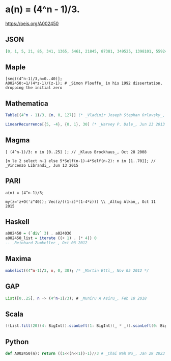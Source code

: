 # a\(n\) \= \(4^n \- 1\)/3\.
https://oeis.org/A002450
## JSON
```JSON
[0, 1, 5, 21, 85, 341, 1365, 5461, 21845, 87381, 349525, 1398101, 5592405, 22369621, 89478485, 357913941, 1431655765, 5726623061, 22906492245, 91625968981, 366503875925, 1466015503701, 5864062014805, 23456248059221, 93824992236885, 375299968947541]
```
## Maple
```Maple
[seq((4^n-1)/3,n=0..40)];
A002450:=1/(4*z-1)/(z-1); # _Simon Plouffe_ in his 1992 dissertation, dropping the initial zero
```
## Mathematica
```Mathematica
Table[(4^n - 1)/3, {n, 0, 127}] (* _Vladimir Joseph Stephan Orlovsky_, Sep 29 2008 *)
```
```Mathematica
LinearRecurrence[{5, -4}, {0, 1}, 30] (* _Harvey P. Dale_, Jun 23 2013 *)
```
## Magma
```Magma
[ (4^n-1)/3: n in [0..25] ]; // _Klaus Brockhaus_, Oct 28 2008
```
```Magma
[n le 2 select n-1 else 5*Self(n-1)-4*Self(n-2): n in [1..70]]; // _Vincenzo Librandi_, Jun 13 2015
```
## PARI
```PARI
a(n) = (4^n-1)/3;
```
```PARI
my(z='z+O('z^40)); Vec(z/((1-z)*(1-4*z))) \\ _Altug Alkan_, Oct 11 2015
```
## Haskell
```Haskell
a002450 = (`div` 3) . a024036
a002450_list = iterate ((+ 1) . (* 4)) 0
-- _Reinhard Zumkeller_, Oct 03 2012
```
## Maxima
```Maxima
makelist((4^n-1)/3, n, 0, 30); /* _Martin Ettl_, Nov 05 2012 */
```
## GAP
```GAP
List([0..25], n -> (4^n-1)/3); # _Muniru A Asiru_, Feb 18 2018
```
## Scala
```Scala
((List.fill(20)(4: BigInt)).scanLeft(1: BigInt)(_ * _)).scanLeft(0: BigInt)(_ + _) // _Alonso del Arte_, Sep 17 2019
```
## Python
```Python
def A002450(n): return ((1<<(n<<1))-1)//3 # _Chai Wah Wu_, Jan 29 2023
```

